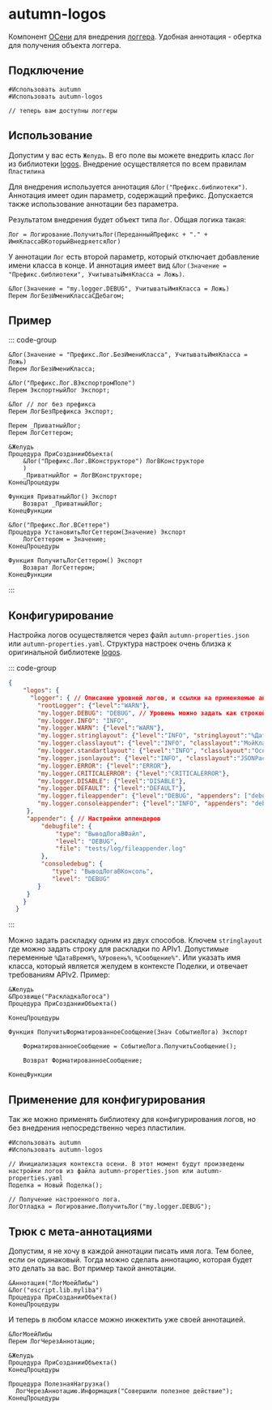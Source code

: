 # autumn-logos

Компонент [ОСени](https://github.com/autumn-library/autumn) для внедрения [логгера](https://github.com/oscript-library/logos). Удобная аннотация - обертка для получения объекта логгера.

## Подключение

```bsl
#Использовать autumn
#Использовать autumn-logos

// теперь вам доступны логгеры
```

## Использование

Допустим у вас есть ```Желудь```. В его поле вы можете внедрить класс ```Лог``` из библиотеки [logos](https://github.com/oscript-library/logos). Внедрение осуществляется по всем правилам ```Пластилина```

Для внедрения используется аннотация ```&Лог("Префикс.библиотеки")```. Аннотация имеет один параметр, содержащий префикс. Допускается также использование аннотации без параметра.

Результатом внедрения будет объект типа ```Лог```. Общая логика такая: 

```Лог = Логирование.ПолучитьЛог(ПереданныйПрефикс + "." + ИмяКлассаВКоторыйВнедряетсяЛог)```

У аннотации ```Лог``` есть второй параметр, который отключает добавление имени класса в конце. И аннотация имеет вид ```&Лог(Значение = "Префикс.библиотеки", УчитыватьИмяКласса = Ложь)```.

```bsl
&Лог(Значение = "my.logger.DEBUG", УчитыватьИмяКласса = Ложь)
Перем ЛогБезИмениКлассаСДебагом;
```

## Пример

::: code-group

```bsl [МойКласс.os]
&Лог(Значение = "Префикс.Лог.БезИмениКласса", УчитыватьИмяКласса = Ложь)
Перем ЛогБезИмениКласса;

&Лог("Префикс.Лог.ВЭкспортромПоле")
Перем ЭкспортныйЛог Экспорт;

&Лог // лог без префикса
Перем ЛогБезПрефикса Экспорт;

Перем _ПриватныйЛог;
Перем ЛогСеттером;

&Желудь
Процедура ПриСозданииОбъекта(
	&Лог("Префикс.Лог.ВКонструкторе") ЛогВКонструкторе
	)
	_ПриватныйЛог = ЛогВКонструкторе;
КонецПроцедуры

Функция ПриватныйЛог() Экспорт
	Возврат _ПриватныйЛог;
КонецФункции

&Лог("Префикс.Лог.ВСеттере")
Процедура УстановитьЛогСеттером(Значение) Экспорт
	ЛогСеттером = Значение;
КонецПроцедуры

Функция ПолучитьЛогСеттером() Экспорт
	Возврат ЛогСеттером;
КонецФункции
```

:::

## Конфигурирование

Настройка логов осуществляется через файл ```autumn-properties.json``` или ```autumn-properties.yaml```. Структура настроек очень близка к оригинальной библиотеке [logos](https://github.com/oscript-library/logos).

::: code-group

```json [autumn-properties.json]
{
    "logos": {
      "logger": { // Описание уровней логов, и ссылки на применяемые аппендеры.
        "rootLogger": {"level":"WARN"},
        "my.logger.DEBUG": "DEBUG", // Уровень можно задать как строкой, так и объектом с ключем level
        "my.logger.INFO": "INFO",
        "my.logger.WARN": {"level":"WARN"},
        "my.logger.stringlayout": {"level":"INFO", "stringlayout":"%ДатаВремя%:%Уровень% - %Сообщение%"},
        "my.logger.classlayout": {"level":"INFO", "classlayout":"МойКлассРаскладки"},
        "my.logger.standartlayout": {"level":"INFO", "classlayout":"ОсновнаяРаскладкаСообщения"},
        "my.logger.jsonlayout": {"level":"INFO", "classlayout":"JSONРаскладкаСообщения"},
        "my.logger.ERROR": {"level":"ERROR"},
        "my.logger.CRITICALERROR": {"level":"CRITICALERROR"},
        "my.logger.DISABLE": {"level":"DISABLE"},
        "my.logger.DEFAULT": {"level":"DEFAULT"},
        "my.logger.fileappender": {"level":"DEBUG", "appenders": ["debugfile", "consoledebug"]}, // Аппендеры можно задать массиом
        "my.logger.consoleappender": {"level":"INFO", "appenders": "debugfile, consoledebug"}    // Или строкой через ","
     },
     "appender": { // Настройки аппендеров
         "debugfile": {
             "type": "ВыводЛогаВФайл",
             "level": "DEBUG",
             "file": "tests/log/fileappender.log"
         },
         "consoledebug": {
            "type": "ВыводЛогаВКонсоль",
            "level": "DEBUG"
        }
     }
    } 
  }
```

:::

Можно задать раскладку одним из двух способов. Ключем ```stringlayout``` где можно задать строку для раскладки по APIv1. Допустимые переменные ```%ДатаВремя%```, ```%Уровень%```, ```%Сообщение%"```. Или указать имя класса, который является желудем в контексте Поделки, и отвечает требованиям APIv2. Пример:

```bsl
&Желудь
&Прозвище("РаскладкаЛогоса")
Процедура ПриСозданииОбъекта()
	
КонецПроцедуры

Функция ПолучитьФорматированноеСообщение(Знач СобытиеЛога) Экспорт
   
	ФорматированноеСообщение = СобытиеЛога.ПолучитьСообщение();
 
	Возврат ФорматированноеСообщение;
 
КонецФункции
```

## Применение для конфигурирования

Так же можно применять библиотеку для конфигурирования логов, но без внедрения непосредственно через пластилин. 

```bsl
#Использовать autumn
#Использовать autumn-logos

// Инициализация контекста осени. В этот момент будут произведены настройки логов из файла autumn-properties.json или autumn-properties.yaml
Поделка = Новый Поделка(); 

// Получение настроенного лога.
ЛогОтладка = Логирование.ПолучитьЛог("my.logger.DEBUG"); 
```

## Трюк с мета-аннотациями

Допустим, я не хочу в каждой аннотации писать имя лога. Тем более, если он одинаковый. Тогда можно сделать аннотацию, которая будет это делать за вас. Вот пример такой аннотации.

```bsl
&Аннотация("ЛогМоейЛибы")
&Лог("oscript.lib.myliba")
Процедура ПриСозданииОбъекта()
КонецПроцедуры
```

И теперь в любом классе можно инжектить уже своей аннотацией.

```bsl
&ЛогМоейЛибы
Перем ЛогЧерезАннотацию;

&Желудь
Процедура ПриСозданииОбъекта()
КонецПроцедуры

Процедура ПолезнаяНагрузка()
  ЛогЧерезАннотацию.Информация("Совершили полезное действие");
КонецПроцедуры
```
